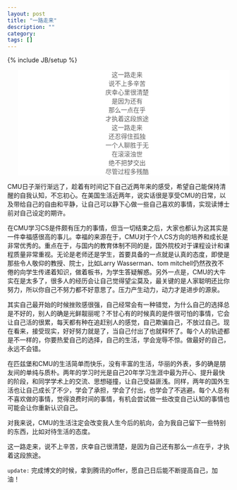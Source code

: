 ```yaml
---
layout: post
title: "一路走来"
description: ""
category: 
tags: []
---
```

{% include JB/setup %}

<style type="text/css">
	blockquote {
background:#ffffff;
border-left:1px solid #ffffff;
}
</style>


<blockquote>
<p align="center">这一路走来<br />
	说不上多辛苦<br />
	庆幸心里很清楚<br />
	是因为还有<br />
	那么一点在乎<br />
	才执着这段旅途<br />
	这一路走来<br />
	还忍得住孤独<br />
	一个人聊胜于无<br />
	在滚滚浊世<br />
	绝不把梦交出<br />
	尽管过程多残酷</p>
</blockquote>

CMU日子渐行渐远了，趁着有时间记下自己近两年来的感受，希望自己能保持清醒的自我认知，不忘初心。在美国生活近两年，说实话很是享受CMU的日常，以及带给自己的自由和平静，让自己可以静下心做一些自己喜欢的事情，实现读博士前对自己设定的期许。

在CMU学习CS是件颇有压力的事情，但当一切结束之后，大家也都认为这其实是一件幸福感很高的事儿。幸福的来源在于，CMU对于个人CS方向的培养和成长是非常优秀的。重点在于，与国内的教育体制不同的是，国外院校对于课程设计和课程质量非常重视。无论是老师还是学生，首要具备的一点就是认真的态度，即使是那些令人敬仰的教授、院士，比如Larry Wasserman、tom mitchell仍然孜孜不倦的向学生传递着知识，做着板书，为学生答疑解惑。另外一点是，CMU的大牛实在是太多了，很多人的经历会让自己觉得望尘莫及，最关键的是人家聪明还比你努力，所以你自己不努力都不好意思了。压力产生动力，动力才是进步的源泉。

其实自己最开始的时候挫败感很强，自己经常会有一种错觉，为什么自己的选择总是不好的，别人的确是光鲜靓丽呢？不甘心有的时候真的是件很可怕的事情，它会让自己活的很累，每天都有种在追赶别人的感觉，自己欺骗自己，不放过自己。现在看来，接受现实，好好努力就是了，当自己付出了也就释怀了。每个人的轨迹都是不一样的，你要热爱自己的选择，自己的生活，学会宠辱不惊。做最好的自己，永远不会错。

在匹兹堡和CMU的生活简单而快乐，没有丰富的生活，华丽的外表，多的确是朋友间的单纯与质朴。两年的学习时光是自己20年学习生涯中最为开心、提升最快的阶段，和同学学术上的交流、思想碰撞，让自己受益匪浅。同样，两年的国外生活也让自己成长了不少，学会了承担，学会了付出，也学会了不逃避。每个人总有不喜欢做的事情，觉得浪费时间的事情，有机会尝试做一些改变自己认知的事情也可能会让你重新认识自己。

对我来说，CMU的生活注定会改变我人生今后的航向，会为我自己留下一些特别的东西，比如对待生活的态度。

这一路走来，说不上辛苦，庆幸自己很清楚，是因为自己还有那么一点在乎，才执着这段旅途。

`update:` 完成博文的时候，拿到腾讯的offer，愿自己日后能不断提高自己，加油！

